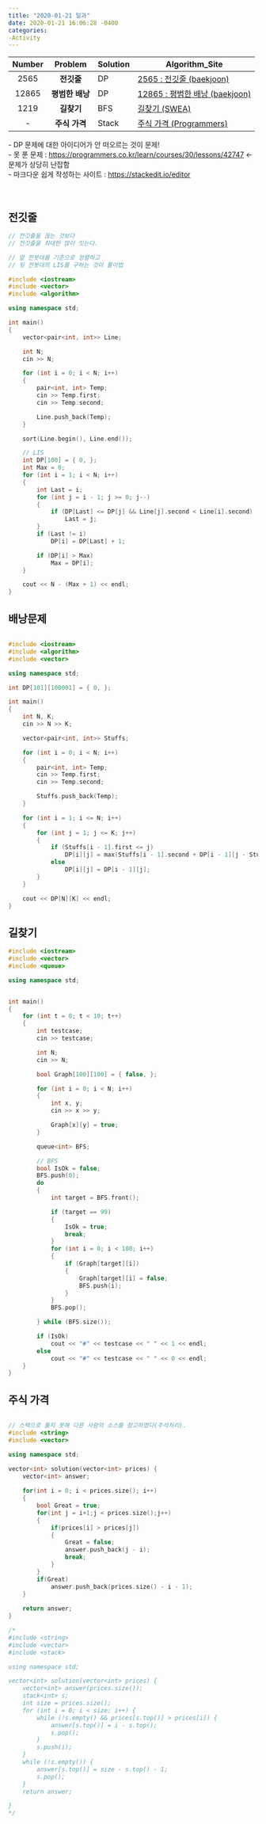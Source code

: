```yaml
---
title: "2020-01-21 일과"
date: 2020-01-21 16:06:28 -0400
categories: 
-Activity
---
```


| **Number** | **Problem** | **Solution** | **Algorithm_Site** |
| :---: | :---: | ------- | ------------------------------------------ |
| 2565 | **전깃줄** | DP | [2565 : 전깃줄 (baekjoon)][전깃줄] |
| 12865 | **평범한 배낭** | DP | [12865 : 평범한 배낭 (baekjoon)][배낭] |
| 1219 | **길찾기** | BFS | [길찾기 (SWEA)][길찾기] |
| \- | **주식 가격** | Stack | [주식 가격 (Programmers)][주식가격] |

\- DP 문제에 대한 아이디어가 안 떠오르는 것이 문제!<br/>
\- 못 푼 문제 : https://programmers.co.kr/learn/courses/30/lessons/42747 <- 문제가 상당히 난잡함<br/>
\- 마크다운 쉽게 작성하는 사이트 : https://stackedit.io/editor <br/>

[전깃줄]: https://www.acmicpc.net/problem/2565
[배낭]: https://www.acmicpc.net/problem/12865
[길찾기]: https://swexpertacademy.com/main/code/problem/problemDetail.do?contestProbId=AV14geLqABQCFAYD
[주식가격]: https://programmers.co.kr/learn/courses/30/lessons/42584

<br/>

## 전깃줄
```C++
// 전깃줄을 끊는 것보다
// 전깃줄을 최대한 많이 잇는다.

// 앞 전봇대를 기준으로 정렬하고
// 뒷 전봇대의 LIS를 구하는 것이 풀이법

#include <iostream>
#include <vector>
#include <algorithm>

using namespace std;

int main()
{
	vector<pair<int, int>> Line;

	int N;
	cin >> N;

	for (int i = 0; i < N; i++)
	{
		pair<int, int> Temp;
		cin >> Temp.first;
		cin >> Temp.second;

		Line.push_back(Temp);
	}

	sort(Line.begin(), Line.end());

	// LIS
	int DP[100] = { 0, };
	int Max = 0;
	for (int i = 1; i < N; i++)
	{
		int Last = i;
		for (int j = i - 1; j >= 0; j--)
		{
			if (DP[Last] <= DP[j] && Line[j].second < Line[i].second)
				Last = j;
		}
		if (Last != i)
			DP[i] = DP[Last] + 1;

		if (DP[i] > Max)
			Max = DP[i];
	}

	cout << N - (Max + 1) << endl;
}

```

## 배낭문제
```C++

#include <iostream>
#include <algorithm>
#include <vector>

using namespace std;

int DP[101][100001] = { 0, };

int main()
{
	int N, K;
	cin >> N >> K;

	vector<pair<int, int>> Stuffs;

	for (int i = 0; i < N; i++)
	{
		pair<int, int> Temp;
		cin >> Temp.first;
		cin >> Temp.second;

		Stuffs.push_back(Temp);
	}

	for (int i = 1; i <= N; i++)
	{
		for (int j = 1; j <= K; j++)
		{
			if (Stuffs[i - 1].first <= j)
				DP[i][j] = max(Stuffs[i - 1].second + DP[i - 1][j - Stuffs[i - 1].first], DP[i - 1][j]);
			else
				DP[i][j] = DP[i - 1][j];
		}
	}

	cout << DP[N][K] << endl;
}
```

## 길찾기
```C++
#include <iostream>
#include <vector>
#include <queue>

using namespace std;


int main()
{
	for (int t = 0; t < 10; t++)
	{
		int testcase;
		cin >> testcase;

		int N;
		cin >> N;

		bool Graph[100][100] = { false, };

		for (int i = 0; i < N; i++)
		{
			int x, y;
			cin >> x >> y;

			Graph[x][y] = true;
		}

		queue<int> BFS;

		// BFS
		bool IsOk = false;
		BFS.push(0);
		do
		{
			int target = BFS.front();

			if (target == 99)
			{
				IsOk = true;
				break;
			}
			for (int i = 0; i < 100; i++)
			{
				if (Graph[target][i])
				{
					Graph[target][i] = false;
					BFS.push(i);
				}
			}
			BFS.pop();

		} while (BFS.size());

		if (IsOk)
			cout << "#" << testcase << " " << 1 << endl;
		else
			cout << "#" << testcase << " " << 0 << endl;
	}
}
```

## 주식 가격
```C++

// 스택으로 풀지 못해 다른 사람의 소스를 참고하였다(주석처리).
#include <string>
#include <vector>

using namespace std;

vector<int> solution(vector<int> prices) {
    vector<int> answer;
    
    for(int i = 0; i < prices.size(); i++)
    {
        bool Great = true;
        for(int j = i+1;j < prices.size();j++)
        {
            if(prices[i] > prices[j])
            {
                Great = false;
                answer.push_back(j - i);
                break;
            }
        }
        if(Great)
            answer.push_back(prices.size() - i - 1);
    }
    
    return answer;
}

/*
#include <string>
#include <vector>
#include <stack>

using namespace std;

vector<int> solution(vector<int> prices) {
	vector<int> answer(prices.size());
	stack<int> s;
	int size = prices.size();
	for (int i = 0; i < size; i++) {
		while (!s.empty() && prices[s.top()] > prices[i]) {
			answer[s.top()] = i - s.top();
			s.pop();
		}
		s.push(i);
	}
	while (!s.empty()) {
		answer[s.top()] = size - s.top() - 1;
		s.pop();
	}
	return answer;

}
*/
```
